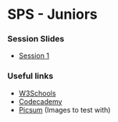 # SPS - Juniors

### Session Slides

- [Session 1]("https://docs.google.com/presentation/d/1yu3ByAQz1IKHzXKCiB9__IzjW7HqVmZDs-quMRpoH5M/edit?usp=sharing")

### Useful links

- [W3Schools]("https://www.w3schools.com/")
- [Codecademy]("https://www.codecademy.com/")
- [Picsum]("https://picsum.photos/") (Images to test with)
